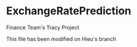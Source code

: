 # ExchangeRatePrediction
Finance Team's Tracy Project

This file has been modified on Hieu's branch
